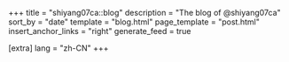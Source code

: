 +++
title = "shiyang07ca::blog"
description = "The blog of @shiyang07ca"
sort_by = "date"
template = "blog.html"
page_template = "post.html"
insert_anchor_links = "right"
generate_feed = true

[extra]
lang = "zh-CN"
+++
